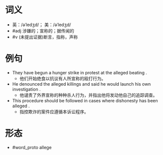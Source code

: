 # 词义
- 英：/əˈledʒd/； 美：/əˈledʒd/
- #adj 涉嫌的；宣称的；据传闻的
- #v (未提出证据)断言，指称，声称
# 例句
- They have begun a hunger strike in protest at the alleged beating .
	- 他们开始绝食以抗议有人所宣称的殴打行为。
- He denounced the alleged killings and said he would launch his own investigation .
	- 他谴责了外界宣称的种种杀人行为，并指出他将发动他自己的追踪调查。
- This procedure should be followed in cases where dishonesty has been alleged .
	- 指控欺诈的案件应遵循本诉讼程序。
# 形态
- #word_proto allege

